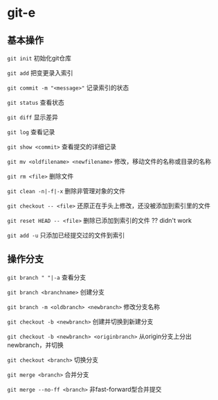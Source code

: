 # git-e

## 基本操作

`git init`	初始化git仓库

`git add` 	把变更录入索引

`git commit -m "<message>"`	记录索引的状态

`git status`	查看状态

`git diff`	显示差异

`git log`	查看记录

`git show <commit>`	查看提交的详细记录

`git mv <oldfilename> <newfilename>`	修改，移动文件的名称或目录的名称

`git rm <file>`	删除文件

`git clean -n|-f|-x`	删除非管理对象的文件

`git checkout -- <file>`	还原正在手头上修改，还没被添加到索引里的文件

`git reset HEAD -- <file>`	删除已添加到索引的文件 ?? didn't work

`git add -u` 	只添加已经提交过的文件到索引

## 操作分支

`git branch " "|-a`	查看分支

`git branch <branchname>`	创建分支

`git branch -m <oldbranch> <newbranch>`	修改分支名称

`git checkout -b <newbranch>` 创建并切换到新建分支

`git checkout -b <newbranch> <originbranch>` 从origin分支上分出newbranch，并切换

`git checkout <branch>`	切换分支

`git merge <branch>`	合并分支

`git merge --no-ff <branch>`	非fast-forward型合并提交